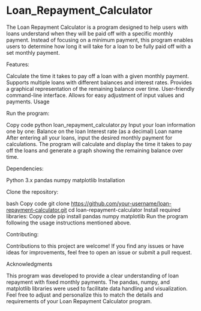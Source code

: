 # Loan_Repayment_Calculator

The Loan Repayment Calculator is a program designed to help users with loans understand when they will be paid off with a specific monthly payment. Instead of focusing on a minimum payment, this program enables users to determine how long it will take for a loan to be fully paid off with a set monthly payment.

Features:

Calculate the time it takes to pay off a loan with a given monthly payment.
Supports multiple loans with different balances and interest rates.
Provides a graphical representation of the remaining balance over time.
User-friendly command-line interface.
Allows for easy adjustment of input values and payments.
Usage

Run the program:

Copy code
python loan_repayment_calculator.py
Input your loan information one by one:
Balance on the loan
Interest rate (as a decimal)
Loan name
After entering all your loans, input the desired monthly payment for calculations.
The program will calculate and display the time it takes to pay off the loans and generate a graph showing the remaining balance over time.

Dependencies:

Python 3.x
pandas
numpy
matplotlib
Installation

Clone the repository:

bash
Copy code
git clone https://github.com/your-username/loan-repayment-calculator.git
cd loan-repayment-calculator
Install required libraries:
Copy code
pip install pandas numpy matplotlib
Run the program following the usage instructions mentioned above.

Contributing:

Contributions to this project are welcome! If you find any issues or have ideas for improvements, feel free to open an issue or submit a pull request.

Acknowledgments

This program was developed to provide a clear understanding of loan repayment with fixed monthly payments.
The pandas, numpy, and matplotlib libraries were used to facilitate data handling and visualization.
Feel free to adjust and personalize this to match the details and requirements of your Loan Repayment Calculator program.

